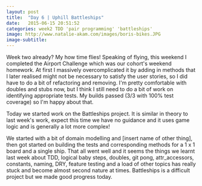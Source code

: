 ```yaml
---
layout: post
title:  "Day 6 | Uphill Battleships"
date:   2015-06-15 20:51:52
categories: week2 TDD 'pair programming' 'battleships'
image: http://www.natalie-akam.com/images/boris-bikes.JPG
image-subtitle:
---
```


Week two already? My how time flies! Speaking of flying, this weekend I completed the Airport Challenge which was our cohort's weekend homework. At first I massively overcomplicated it by adding in methods that I later realised might not be necessary to satisfy the user stories, so I did have to do a bit of refactoring and removing. I'm pretty comfortable with doubles and stubs now, but I think I still need to do a bit of work on identifying appropriate tests. My builds passed (3/3 with 100% test coverage) so I'm happy about that.

Today we started work on the Battleships project. It is similar in theory to last week's work, expect this time we have no guidance and it uses game logic and is generally a lot more complex! 

We started with a bit of domain modelling and [insert name of other thing], then got started on building the tests and corresponding methods for a 1 x 1 board and a single ship. That all went well and it seems the things we learnt last week about TDD, logical baby steps, doubles, git pong, attr_accessors, constants, naming, DRY, feature testing and a load of other topics has really stuck and become almost second nature at times. Battleships is a difficult project but we made good progress today.